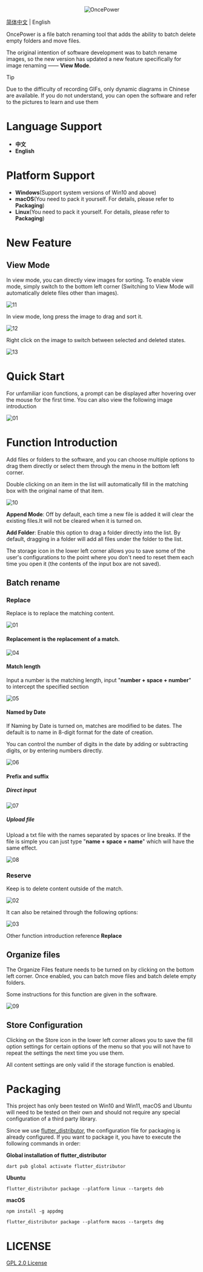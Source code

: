<div align="center"><img alt="OncePower" src="doc/logo.png"></div>

[简体中文](README.md) | English

OncePower is a file batch renaming tool that adds the ability to batch delete empty folders and move files.

The original intention of software development was to batch rename images, so the new version has updated a new feature specifically for image renaming —— **View Mode**.
> [!Tip]
>
> Due to the difficulty of recording GIFs, only dynamic diagrams in Chinese are available. If you do not understand, you can open the software and refer to the pictures to learn and use them

# Language Support
- **中文**
- **English**

# Platform Support

- **Windows**(Support system versions of Win10 and above)
- **macOS**(You need to pack it yourself. For details, please refer to **Packaging**)
- **Linux**(You need to pack it yourself. For details, please refer to **Packaging**)

# New Feature

## View Mode

In view mode, you can directly view images for sorting. To enable view mode, simply switch to the bottom left corner (Switching to View Mode will automatically delete files other than images).

![11](doc/11.gif)

In view mode, long press the image to drag and sort it.

![12](doc/12.gif)

Right click on the image to switch between selected and deleted states.

![13](doc/13.gif)

# Quick Start

For unfamiliar icon functions, a prompt can be displayed after hovering over the mouse for the first time. You can also view the following image introduction

![01](doc/01.png)

# Function Introduction

Add files or folders to the software, and you can choose multiple options to drag them directly or select them through the menu in the bottom left corner.

Double clicking on an item in the list will automatically fill in the matching box with the original name of that item.

![10](doc/10.gif)

**Append Mode**: Off by default, each time a new file is added it will clear the existing files.It will not be cleared when it is turned on.

**Add Folder**: Enable this option to drag a folder directly into the list. By default, dragging in a folder will add all files under the folder to the list.

The storage icon in the lower left corner allows you to save some of the user's configurations to the point where you don't need to reset them each time you open it (the contents of the input box are not saved).

## Batch rename

### Replace

Replace is to replace the matching content.

![01](doc/01.gif)

#### Replacement is the replacement of a match.

![04](doc/04.gif)

#### Match length

Input a number is the matching length, input "**number + space + number**" to intercept the specified section

![05](doc/05.gif)

#### Named by Date

If Naming by Date is turned on, matches are modified to be dates. The default is to name in 8-digit format for the date of creation.

You can control the number of digits in the date by adding or subtracting digits, or by entering numbers directly.

![06](doc/06.gif)

#### Prefix and suffix

##### Direct input

![07](doc/07.gif)

##### Upload file

Upload a txt file with the names separated by spaces or line breaks. If the file is simple you can just type "**name + space + name**" which will have the same effect.

![08](doc/08.gif)

### Reserve

Keep is to delete content outside of the match.

![02](doc/02.gif)

It can also be retained through the following options:

![03](doc/03.gif)

Other function introduction reference **Replace**

## Organize files

The Organize Files feature needs to be turned on by clicking on the bottom left corner. Once enabled, you can batch move files and batch delete empty folders.

Some instructions for this function are given in the software.

![09](doc/09.gif)

## Store Configuration

Clicking on the Store icon in the lower left corner allows you to save the fill option settings for certain options of the menu so that you will not have to repeat the settings the next time you use them.

All content settings are only valid if the storage function is enabled.

# Packaging

This project has only been tested on Win10 and Win11, macOS and Ubuntu will need to be tested on their own and should not require any special configuration of a third party library.

Since we use [flutter_distributor](https://distributor.leanflutter.dev/getting-started/), the configuration file for packaging is already configured. If you want to package it, you have to execute the following commands in order:

**Global installation of flutter_distributor**

```shell
dart pub global activate flutter_distributor
```

**Ubuntu**

```shell
flutter_distributor package --platform linux --targets deb
```

**macOS**

```shell
npm install -g appdmg
```

```shell
flutter_distributor package --platform macos --targets dmg
```

# LICENSE

[GPL 2.0 License](./LICENSE)



